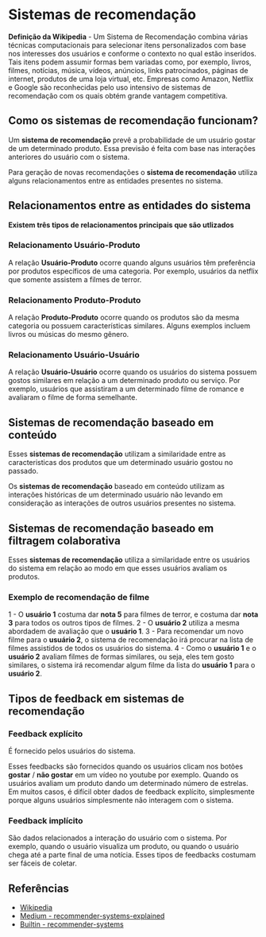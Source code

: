 # Sistemas de recomendação
**Definição da Wikipedia** - Um Sistema de Recomendação combina várias técnicas computacionais para selecionar itens personalizados com base nos interesses dos usuários e conforme o contexto no qual estão inseridos. Tais itens podem assumir formas bem variadas como, por exemplo, livros, filmes, notícias, música, vídeos, anúncios, links patrocinados, páginas de internet, produtos de uma loja virtual, etc. Empresas como Amazon, Netflix e Google são reconhecidas pelo uso intensivo de sistemas de recomendação com os quais obtém grande vantagem competitiva.

## Como os sistemas de recomendação funcionam?
Um **sistema de recomendação** prevê a probabilidade de um usuário gostar de um determinado produto. Essa previsão é feita com base nas interações anteriores do usuário com o sistema.

Para geração de novas recomendações o **sistema de recomendação** utiliza alguns relacionamentos entre as entidades presentes no sistema.

## Relacionamentos entre as entidades do sistema
**Existem três tipos de relacionamentos principais que são utlizados**

### Relacionamento **Usuário-Produto**
A relação **Usuário-Produto** ocorre quando alguns usuários têm preferência por produtos específicos de uma categoria. Por exemplo, usuários da netflix que somente assistem a filmes de terror.

### Relacionamento **Produto-Produto**
A relação **Produto-Produto** ocorre quando os produtos são da mesma categoria ou possuem características similares. Alguns exemplos incluem livros ou músicas do mesmo gênero.

### Relacionamento **Usuário-Usuário**
A relação **Usuário-Usuário** ocorre quando os usuários do sistema possuem gostos similares em relação a um determinado produto ou serviço. Por exemplo, usuários que assistiram a um determinado filme de romance e avaliaram o filme de forma semelhante.


## Sistemas de recomendação baseado em conteúdo
Esses **sistemas de recomendação** utilizam a similaridade entre as caracteristicas dos produtos que um determinado usuário gostou no passado.

Os **sistemas de recomendação** baseado em conteúdo utilizam as interações históricas de um determinado usuário não levando em consideração as interações de outros usuários presentes no sistema.

## Sistemas de recomendação baseado em filtragem colaborativa
Esses **sistemas de recomendação** utiliza a similaridade entre os usuários do sistema em relação ao modo em que esses usuários avaliam os produtos.

### Exemplo de recomendação de filme
1 - O **usuário 1** costuma dar **nota 5** para filmes de terror, e costuma dar **nota 3** para todos os outros tipos de filmes.
2 - O **usuário 2** utiliza a mesma abordadem de avaliação que o **usuário 1**.
3 - Para recomendar um novo filme para o **usuário 2**, o sistema de recomendação irá procurar na lista de filmes assistidos de todos os usuários do sistema.
4 - Como o **usuário 1** e o **usuário 2** avaliam filmes de formas similares, ou seja, eles tem gosto similares, o sistema irá recomendar algum filme da lista do **usuário 1** para o **usuário 2**.

## Tipos de feedback em sistemas de recomendação
### Feedback explícito
É fornecido pelos usuários do sistema.

Esses feedbacks são fornecidos quando os usuários clicam nos botões **gostar** / **não gostar** em um vídeo no youtube por exemplo. Quando os usuários avaliam um produto dando um determinado número de estrelas. Em muitos casos, é difícil obter dados de feedback explícito, simplesmente porque alguns usuários simplesmente não interagem com o sistema.

### Feedback implícito
São dados relacionados a interação do usuário com o sistema. Por exemplo, quando o usuário visualiza um produto, ou quando o usuário chega até a parte final de uma notícia. Esses tipos de feedbacks costumam ser fáceis de coletar.

## Referências
- [Wikipedia](https://en.wikipedia.org/wiki/Recommender_system)
- [Medium - recommender-systems-explained](https://medium.com/recombee-blog/recommender-systems-explained-d98e8221f468)
- [Builtin - recommender-systems](https://builtin.com/data-science/recommender-systems)
